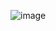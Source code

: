 ![image](https://user-images.githubusercontent.com/45596014/195232600-4c21d6f0-3080-41f9-bf16-156977a5f0e9.png)
